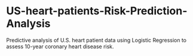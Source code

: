 # US-heart-patients-Risk-Prediction-Analysis
Predictive analysis of U.S. heart patient data using Logistic Regression to assess 10-year coronary heart disease risk.
